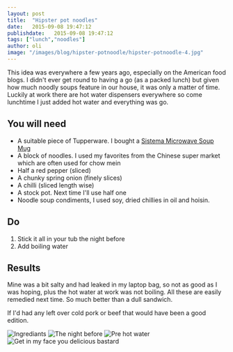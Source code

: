 ```yaml
---
layout: post
title:  "Hipster pot noodles"
date:   2015-09-08 19:47:12
publishdate:   2015-09-08 19:47:12
tags: ["lunch","noodles"]
author: oli
image: "/images/blog/hipster-potnoodle/hipster-potnoodle-4.jpg"
---
```


This idea was everywhere a few years ago, especially on the American food blogs. I didn't ever get round to having a go (as a packed lunch) but given how much noodly soups feature in our house, it was only a matter of time.  Luckily at work there are hot water dispensers everywhere so come lunchtime I just added hot water and everything was go. 

## You will need

* A suitable piece of Tupperware.  I bought a [Sistema Microwave Soup Mug ](http://amzn.to/1g7Pr9Q)
* A block of noodles.  I used my favorites from the Chinese super market which are often used for chow mein
* Half a red pepper (sliced)
* A chunky spring onion (finely slices)
* A chilli (sliced length wise)
* A stock pot.  Next time I'll use half one
* Noodle soup condiments, I used soy, dried chillies in oil and hoisin.

## Do

1. Stick it all in your tub the night before
2. Add boiling water


## Results

Mine was a bit salty and had leaked in my laptop bag, so not as good as I was hoping, plus the hot water at work was not boiling.  All these are easily remedied next time. So much better than a dull sandwich.

If I'd had any left over cold pork or beef that would have been a good edition.


![Ingrediants](/images/blog/hipster-potnoodle/hipster-potnoodle-1.jpg)
![The night before](/images/blog/hipster-potnoodle/hipster-potnoodle-2.jpg)
![Pre hot water](/images/blog/hipster-potnoodle/hipster-potnoodle-3.jpg)
![Get in my face you delicious bastard](/images/blog/hipster-potnoodle/hipster-potnoodle-4.jpg)